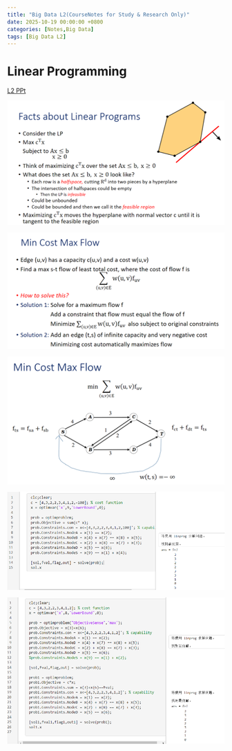 ```yaml
---
title: "Big Data L2(CourseNotes for Study & Research Only)"
date: 2025-10-19 00:00:00 +0800
categories: [Notes,Big Data]  
tags: [Big Data L2]
--- 
```


# Linear Programming

[L2 PPt](/assets/file/lec13.pptx)

![](/assets/img/BigData/LinearFacts.png)

![](/assets/img/BigData/minimax.png)

![](/assets/img/BigData/netFlow.png)

![](/assets/img/BigData/sol1.png)

![](/assets/img/BigData/sol2.png)

